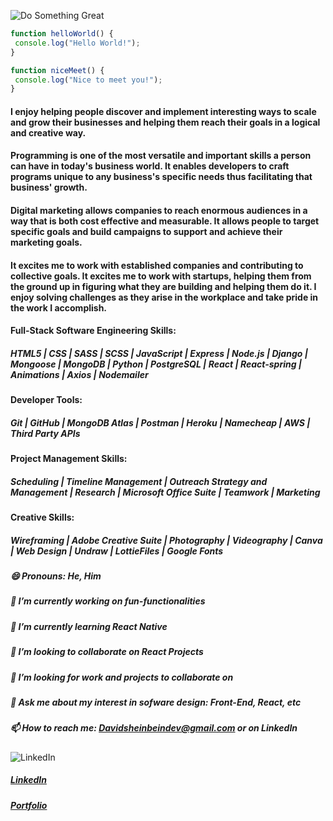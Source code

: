 ![Do Something Great](https://images.unsplash.com/photo-1511465390398-532913e8328d?ixlib=rb-1.2.1&ixid=eyJhcHBfaWQiOjEyMDd9&auto=format&fit=crop&w=1780&q=80)

```javascript
function helloWorld() {
 console.log("Hello World!");
}

function niceMeet() {
 console.log("Nice to meet you!");
}
```

#### I enjoy helping people discover and implement interesting ways to scale and grow their businesses and helping them reach their goals in a logical and creative way.

#### Programming is one of the most versatile and important skills a person can have in today's business world. It enables developers to craft programs unique to any business's specific needs thus facilitating that business' growth.

#### Digital marketing allows companies to reach enormous audiences in a way that is both cost effective and measurable. It allows people to target specific goals and build campaigns to support and achieve their marketing goals.

#### It excites me to work with established companies and contributing to collective goals. It excites me to work with startups, helping them from the ground up in figuring what they are building and helping them do it. I enjoy solving challenges as they arise in the workplace and take pride in the work I accomplish.


#### Full-Stack Software Engineering Skills:

##### HTML5 | CSS | SASS | SCSS | JavaScript | Express | Node.js | Django | Mongoose | MongoDB | Python | PostgreSQL | React | React-spring | Animations | Axios | Nodemailer

#### Developer Tools:

##### Git | GitHub | MongoDB Atlas | Postman | Heroku | Namecheap | AWS | Third Party APIs

#### Project Management Skills:

##### Scheduling | Timeline Management | Outreach Strategy and Management | Research | Microsoft Office Suite | Teamwork | Marketing

#### Creative Skills:

##### Wireframing | Adobe Creative Suite | Photography | Videography | Canva | Web Design | Undraw | LottieFiles | Google Fonts 

##### 😄 Pronouns: He, Him
##### 🔭 I’m currently working on fun-functionalities 
##### 🌱 I’m currently learning React Native
##### 👯 I’m looking to collaborate on React Projects
##### 🤔 I’m looking for work and projects to collaborate on 
##### 💬 Ask me about my interest in sofware design: Front-End, React, etc

##### 📫 How to reach me: [Davidsheinbeindev@gmail.com](Davidsheinbeindev@gmail.com) or on LinkedIn
![LinkedIn](https://www.flaticon.com/svg/static/icons/svg/174/174857.svg) 
##### [LinkedIn](www.linkedin.com/in/david-sheinbein/)
##### [Portfolio](http://www.davidsheinbeinportfolio.com/) 

<!--
**davesheinbein/davesheinbein** is a ✨ _special_ ✨ repository because its `README.md` (this file) appears on your GitHub profile.

Here are some ideas to get you started:

- 🔭 I’m currently working on ...
- 🌱 I’m currently learning ...
- 👯 I’m looking to collaborate on ...
- 🤔 I’m looking for help with ...
- 💬 Ask me about ...
- 📫 How to reach me: ...
- 😄 Pronouns: ...
- ⚡ Fun fact: ...
-->
